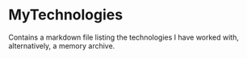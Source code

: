 # MyTechnologies
Contains a markdown file listing the technologies I have worked with, alternatively, a memory archive.
